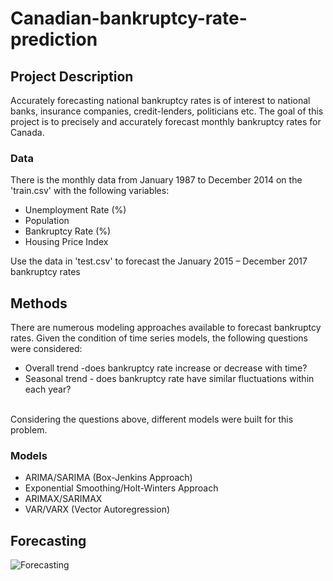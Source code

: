 # Canadian-bankruptcy-rate-prediction

## Project Description
Accurately forecasting national bankruptcy rates is of interest to national banks, insurance companies, credit-lenders, politicians etc. The goal of this project is to precisely and accurately forecast monthly bankruptcy rates for Canada. 
### Data
There is the monthly data from January 1987 to December 2014 on the 'train.csv' with the following variables:
- Unemployment Rate (%)
- Population
- Bankruptcy Rate (%)
- Housing Price Index<br />

Use the data in 'test.csv' to forecast the January 2015 – December 2017 bankruptcy rates

## Methods
There are numerous modeling approaches available to forecast bankruptcy rates. Given the condition of time series models, the following questions were considered:
- Overall trend -does bankruptcy rate increase or decrease with time?
- Seasonal trend - does bankruptcy rate have similar fluctuations within each year?
<br />
Considering the questions above, different models were built for this problem.<br />

### Models
- ARIMA/SARIMA (Box-Jenkins Approach) 
- Exponential Smoothing/Holt-Winters Approach
- ARIMAX/SARIMAX
- VAR/VARX (Vector Autoregression) 

## Forecasting
![Forecasting](https://user-images.githubusercontent.com/40928821/54242065-7d79ad00-44e0-11e9-91d7-b109fd3ed4ff.jpg)
